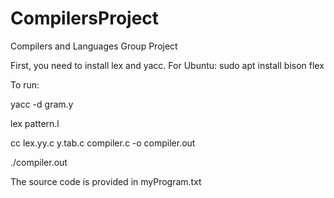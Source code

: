 # CompilersProject
Compilers and Languages Group Project

First, you need to install lex and yacc.
For Ubuntu: sudo apt install bison flex

To run:

yacc -d gram.y

lex pattern.l

cc lex.yy.c y.tab.c compiler.c -o compiler.out

./compiler.out

The source code is provided in myProgram.txt
